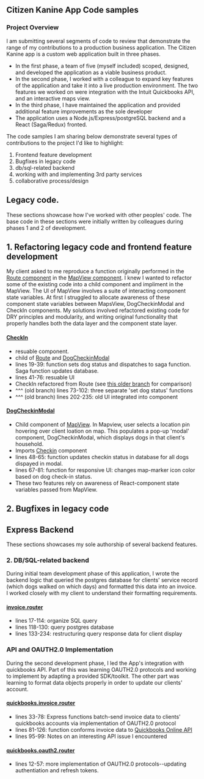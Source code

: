 ## Citizen Kanine App Code samples
### Project Overview
I am submitting several segments of code to review that demonstrate the range of my contributions to a production business application. The Citizen Kanine app is a custom web application built in three phases.
- In the first phase, a team of five (myself included) scoped, designed, and developed the application as a viable business product.
- In the second phase, I worked with a colleague to expand key features of the application and take it into a live production environment. The two features we worked on were integration with the Intuit Quickbooks API, and an interactive maps view.
- In the third phase, I have maintained the application and provided additional feature improvements as the sole developer
- The application uses a Node.js/Express/postgreSQL backend and a React (Saga/Redux) fronted.

The code samples I am sharing below demonstrate several types of contributions to the project I'd like to highlight:
1. Frontend feature development
2. Bugfixes in legacy code
3. db/sql-related backend
4. working with and implementing 3rd party services
5. collaborative process/design

## Legacy code.
These sections showcase how I've worked with other peoples' code. The base code in these sections were initially written by colleagues during phases 1 and 2 of development.

## 1. Refactoring legacy code and frontend feature development
My client asked to me reproduce a function originally performed in the [Route component](https://github.com/citizenkanineapp/citizenkanineapp/blob/main/src/components/Mobile/Route/Route.jsx) in the [MapView component](https://github.com/citizenkanineapp/citizenkanineapp/blob/main/src/components/Mobile/MapView/MapView.jsx). I knew I wanted to refactor some of the existing code into a child component and impliment in the MapView. The UI of MapView involves a suite of interacting component state variables. At first I struggled to allocate awareness of these component state variables between MapsView, DogCheckinModal and CheckIn components. My solutions involved refactored existing code for DRY principles and modularity, and writing original functionality that properly handles both the data layer and the component state layer.

#### [CheckIn](https://github.com/citizenkanineapp/citizenkanineapp/blob/main/src/components/Mobile/Route/CheckIn.jsx)
- resuable component.
- child of [Route](https://github.com/citizenkanineapp/citizenkanineapp/blob/main/src/components/Mobile/Route/Route.jsx) and [DogCheckinModal](https://github.com/citizenkanineapp/citizenkanineapp/blob/main/src/components/Mobile/MapView/DogCheckinModal.jsx)
- lines 19-39: function sets dog status and dispatches to saga function. Saga function updates database.
- lines 41-76: resuable UI
- CheckIn refactored from Route (see [this older branch](https://github.com/citizenkanineapp/citizenkanineapp/blob/OAuth2-setup-sam/src/components/Mobile/Route/Route.jsx) for comparison)
- ^^^ (old branch) lines 73-102: three separate 'set dog status' functions
- ^^^ (old branch) lines 202-235: old UI integrated into component

#### [DogCheckinModal](https://github.com/citizenkanineapp/citizenkanineapp/blob/main/src/components/Mobile/MapView/DogCheckinModal.jsx)
- Child component of [MapView](https://github.com/citizenkanineapp/citizenkanineapp/blob/main/src/components/Mobile/MapView/MapView.jsx). In Mapview, user selects a location pin hovering over client loation on map. This populates a pop-up 'modal' component, DogCheckinModal, which displays dogs in that client's household.
- Imports [Checkin](https://github.com/citizenkanineapp/citizenkanineapp/blob/main/src/components/Mobile/Route/CheckIn.jsx) component
- lines 48-65: function updates checkin status in database for all dogs dispayed in modal.
- lines 67-81: function for responsive UI: changes map-marker icon color based on dog check-in status.
- These two features rely on awareness of React-component state variables passed from MapView.

## 2. Bugfixes in legacy code

## Express Backend
These sections showcases my sole authorship of several backend features.  
### 2. DB/SQL-related backend
During initial team development phase of this application, I wrote the backend logic that queried the postgres database for clients' service record (which dogs walked on which days) and formatted this data into an invoice. I worked closely with my client to understand their formatting requirements.

#### [invoice.router](https://github.com/citizenkanineapp/citizenkanineapp/blob/main/server/routes/invoice.router.js)
- lines 17-114: organize SQL query
- lines 118-130: query postgres database
- lines 133-234: restructuring query response data for client display
### API and OAUTH2.0 Implementation
During the second development phase, I led the App's integration with quickbooks API. Part of this was learning OAUTH2.0 protocols and working to implement by adapting a provided SDK/toolkit. The other part was learning to format data objects properly in order to update our clients' account.
#### [quickbooks.invoice.router](https://github.com/citizenkanineapp/citizenkanineapp/blob/main/server/routes/quickbooks.invoice.router.js)
- lines 33-78: Express functions batch-send invoice data to clients' quickbooks accounts via implementation of OAUTH2.0 protocol
- lines 81-126: function conforms invoice data to [Quickbooks Online API](https://developer.intuit.com/app/developer/qbo/docs/api/accounting/all-entities/invoice#read-an-invoice)
- lines 95-99: Notes on an interesting API issue I encountered

#### [quickbooks.oauth2.router](https://github.com/citizenkanineapp/citizenkanineapp/blob/main/server/routes/quickbooks.oauth2.router.js)
- lines 12-57: more implementation of OAUTH2.0 protocols--updating authentiation and refresh tokens.


